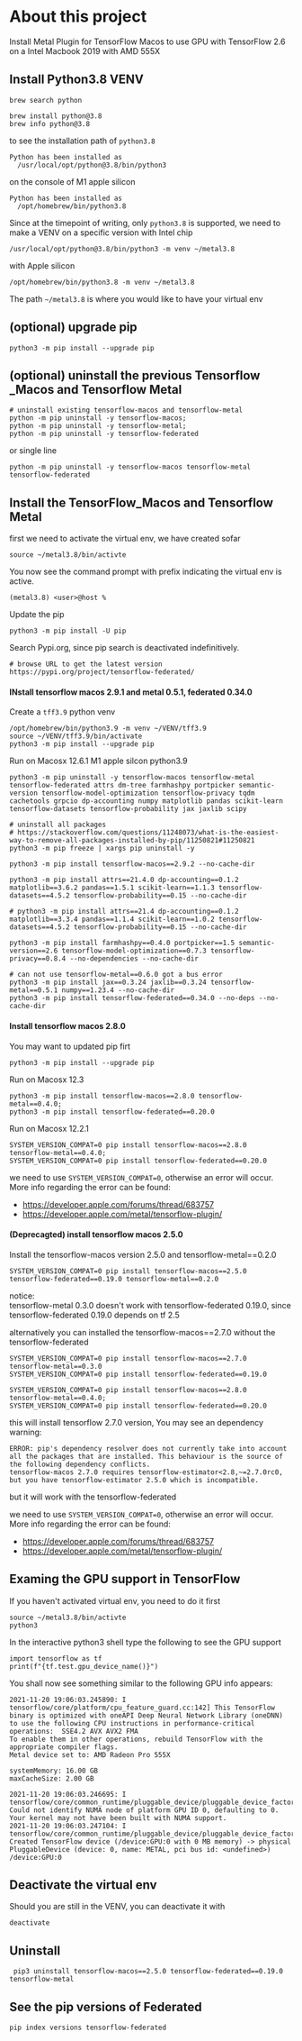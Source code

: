 # About this project
Install Metal Plugin for TensorFlow Macos to use GPU with TensorFlow 2.6 on a Intel Macbook 2019 with AMD 555X

## Install Python3.8 VENV
```
brew search python

brew install python@3.8
brew info python@3.8
```
to see the installation path of `python3.8`
```console
Python has been installed as
  /usr/local/opt/python@3.8/bin/python3
```

on the console of M1 apple silicon
```console
Python has been installed as
  /opt/homebrew/bin/python3.8
```

Since at the timepoint of writing, only `python3.8` is supported, we need to make a VENV on a specific version
with Intel chip
```
/usr/local/opt/python@3.8/bin/python3 -m venv ~/metal3.8
```
with Apple silicon
```
/opt/homebrew/bin/python3.8 -m venv ~/metal3.8
```

The path `~/metal3.8` is where you would like to have your virtual env

## (optional) upgrade pip
```console
python3 -m pip install --upgrade pip
```

## (optional) uninstall the previous Tensorflow _Macos and Tensorflow Metal
```console
# uninstall existing tensorflow-macos and tensorflow-metal
python -m pip uninstall -y tensorflow-macos;
python -m pip uninstall -y tensorflow-metal;
python -m pip uninstall -y tensorflow-federated
```

or single line
```
python -m pip uninstall -y tensorflow-macos tensorflow-metal tensorflow-federated
```

## Install the TensorFlow_Macos and Tensorflow Metal
first we need to activate the virtual env, we have created sofar
```
source ~/metal3.8/bin/activte
```

You now see the command prompt with prefix indicating the virtual env is active.
```
(metal3.8) <user>@host % 
```

Update the pip
```
python3 -m pip install -U pip
```

Search Pypi.org, since pip search is deactivated indefinitively.
```
# browse URL to get the latest version
https://pypi.org/project/tensorflow-federated/
```

#### INstall tensorflow macos 2.9.1 and metal 0.5.1, federated 0.34.0
Create a `tff3.9` python venv 
```console
/opt/homebrew/bin/python3.9 -m venv ~/VENV/tff3.9
source ~/VENV/tff3.9/bin/activate
python3 -m pip install --upgrade pip
```

Run on Macosx 12.6.1 M1 apple silcon
python3.9
```console
python3 -m pip uninstall -y tensorflow-macos tensorflow-metal tensorflow-federated attrs dm-tree farmhashpy portpicker semantic-version tensorflow-model-optimization tensorflow-privacy tqdm cachetools grpcio dp-accounting numpy matplotlib pandas scikit-learn tensorflow-datasets tensorflow-probability jax jaxlib scipy 

# uninstall all packages 
# https://stackoverflow.com/questions/11248073/what-is-the-easiest-way-to-remove-all-packages-installed-by-pip/11250821#11250821
python3 -m pip freeze | xargs pip uninstall -y

python3 -m pip install tensorflow-macos==2.9.2 --no-cache-dir

python3 -m pip install attrs==21.4.0 dp-accounting==0.1.2 matplotlib==3.6.2 pandas==1.5.1 scikit-learn==1.1.3 tensorflow-datasets==4.5.2 tensorflow-probability==0.15 --no-cache-dir

# python3 -m pip install attrs==21.4 dp-accounting==0.1.2 matplotlib==3.3.4 pandas==1.1.4 scikit-learn==1.0.2 tensorflow-datasets==4.5.2 tensorflow-probability==0.15 --no-cache-dir

python3 -m pip install farmhashpy==0.4.0 portpicker==1.5 semantic-version==2.6 tensorflow-model-optimization==0.7.3 tensorflow-privacy==0.8.4 --no-dependencies --no-cache-dir

# can not use tensorflow-metal==0.6.0 got a bus error
python3 -m pip install jax==0.3.24 jaxlib==0.3.24 tensorflow-metal==0.5.1 numpy==1.23.4 --no-cache-dir
python3 -m pip install tensorflow-federated==0.34.0 --no-deps --no-cache-dir
```

#### Install tensorflow macos 2.8.0
You may want to updated pip firt
```console
python3 -m pip install --upgrade pip
```

Run on Macosx 12.3
```console
python3 -m pip install tensorflow-macos==2.8.0 tensorflow-metal==0.4.0;
python3 -m pip install tensorflow-federated==0.20.0
```

Run on Macosx 12.2.1
```console
SYSTEM_VERSION_COMPAT=0 pip install tensorflow-macos==2.8.0 tensorflow-metal==0.4.0;
SYSTEM_VERSION_COMPAT=0 pip install tensorflow-federated==0.20.0
```

we need to use `SYSTEM_VERSION_COMPAT=0`, otherwise an error will occur.
More info regarding the error can be found:
* https://developer.apple.com/forums/thread/683757
* https://developer.apple.com/metal/tensorflow-plugin/


#### (Deprecagted) install tensorflow macos 2.5.0
Install the tensorflow-macos version 2.5.0 and tensorflow-metal==0.2.0
```
SYSTEM_VERSION_COMPAT=0 pip install tensorflow-macos==2.5.0 tensorflow-federated==0.19.0 tensorflow-metal==0.2.0 
```
notice:\
tensorflow-metal 0.3.0 doesn't work with tensorflow-federated 0.19.0, since tensorflow-federated 0.19.0 depends on tf 2.5

alternatively you can installed the tensorflow-macos==2.7.0 without the tensorflow-federated
```
SYSTEM_VERSION_COMPAT=0 pip install tensorflow-macos==2.7.0 tensorflow-metal==0.3.0 
SYSTEM_VERSION_COMPAT=0 pip install tensorflow-federated==0.19.0
```

```
SYSTEM_VERSION_COMPAT=0 pip install tensorflow-macos==2.8.0 tensorflow-metal==0.4.0;
SYSTEM_VERSION_COMPAT=0 pip install tensorflow-federated==0.20.0
```

this will install tensorflow 2.7.0 version,
You may see an dependency warning:
```
ERROR: pip's dependency resolver does not currently take into account all the packages that are installed. This behaviour is the source of the following dependency conflicts.
tensorflow-macos 2.7.0 requires tensorflow-estimator<2.8,~=2.7.0rc0, but you have tensorflow-estimator 2.5.0 which is incompatible.
```
but it will work with the tensorflow-federated

we need to use `SYSTEM_VERSION_COMPAT=0`, otherwise an error will occur.
More info regarding the error can be found:
* https://developer.apple.com/forums/thread/683757
* https://developer.apple.com/metal/tensorflow-plugin/

## Examing the GPU support in TensorFlow
If you haven't activated virtual env, you need to do it first
```
source ~/metal3.8/bin/activte
python3
```

In the interactive python3 shell type the following to see the GPU support
```
import tensorflow as tf
print(f"{tf.test.gpu_device_name()}")
```

You shall now see something similar to the following GPU info appears:
```console
2021-11-20 19:06:03.245890: I tensorflow/core/platform/cpu_feature_guard.cc:142] This TensorFlow binary is optimized with oneAPI Deep Neural Network Library (oneDNN) to use the following CPU instructions in performance-critical operations:  SSE4.2 AVX AVX2 FMA
To enable them in other operations, rebuild TensorFlow with the appropriate compiler flags.
Metal device set to: AMD Radeon Pro 555X

systemMemory: 16.00 GB
maxCacheSize: 2.00 GB

2021-11-20 19:06:03.246695: I tensorflow/core/common_runtime/pluggable_device/pluggable_device_factory.cc:305] Could not identify NUMA node of platform GPU ID 0, defaulting to 0. Your kernel may not have been built with NUMA support.
2021-11-20 19:06:03.247104: I tensorflow/core/common_runtime/pluggable_device/pluggable_device_factory.cc:271] Created TensorFlow device (/device:GPU:0 with 0 MB memory) -> physical PluggableDevice (device: 0, name: METAL, pci bus id: <undefined>)
/device:GPU:0
```

## Deactivate the virtual env
Should you are still in the VENV, you can deactivate it with
```
deactivate
```

## Uninstall
```
 pip3 uninstall tensorflow-macos==2.5.0 tensorflow-federated==0.19.0 tensorflow-metal

```

## See the pip versions of Federated 
```
pip index versions tensorflow-federated
```



